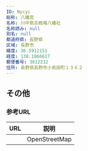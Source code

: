 ```yaml
---
ID: Nycyc
総称: 八幡宮
名称: 川中島古戦場八幡社
名称読み: null
別名: null
都道府県: 長野県
区域: 長野市
緯度: 36.5912151
経度: 138.1866617
郵便番号: 3812212
住所: 長野県長野市小島田町１３６２
---
```


## その他

### 参考URL

| URL | 説明          |
| --- | ------------- |
|     | OpenStreetMap |
